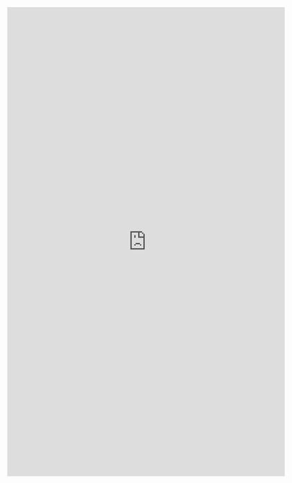 <iframe src="https://docs.google.com/forms/d/e/1FAIpQLScxwWWMVSAOO-gr7LTWqXjvuiLQV2P1GQH8WOMDpiGx987aPg/viewform?embedded=true" width="640" height="1080" frameborder="0" marginheight="0" marginwidth="0">Loading…</iframe>